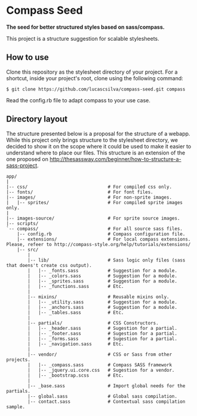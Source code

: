 # Compass Seed
**The seed for better structured styles based on sass/compass.**

This project is a structure suggestion for scalable stylesheets.


## How to use

Clone this repository as the stylesheet directory of your project. For a shortcut, inside your project's root, clone using the following command:

    $ git clone https://github.com/lucascsilva/compass-seed.git compass

Read the config.rb file to adapt compass to your use case.


## Directory layout

The structure presented below is a proposal for the structure of a webapp. While this project only brings structure to the stylesheet directory, we decided to show it on the scope where it could be used to make it easier to understand where to place our files.
This structure is an extension of the one proposed on http://thesassway.com/beginner/how-to-structure-a-sass-project.

    app/
    |
    |-- css/                              # For compiled css only.
    |-- fonts/                            # For font files.
    |-- images/                           # For non-sprite images.
    |   |-- sprites/                      # For compiled sprite images only.
    |   
    |-- images-source/                    # For sprite source images.
    |-- scripts/
    `-- compass/                          # For all source sass files.
        |-- config.rb                     # Compass configuration file.
        |-- extensions/                   # For local compass extensions. Please, refeer to http://compass-style.org/help/tutorials/extensions/
        |-- src/
            |
            |-- lib/                      # Sass logic only files (sass that doens't create css output).
            |   |-- _fonts.sass           # Suggestion for a module.
            |   |-- _colors.sass          # Suggestion for a module.
            |   |-- _sprites.sass         # Suggestion for a module.
            |   |-- _functions.sass       # Etc.
            |
            |-- mixins/                   # Reusable mixins only.
            |   |-- _utility.sass         # Suggestion for a module.
            |   |-- _anchors.sass         # Suggestion for a module.
            |   |-- _tables.sass          # Etc.
            |   
            |-- partials/                 # CSS Constructors.
            |   |-- _header.sass          # Sugestion for a partial.
            |   |-- _footer.sass          # Sugestion for a partial.
            |   |-- _forms.sass           # Sugestion for a partial.
            |   |-- _navigation.sass      # Etc.
            |   
            |-- vendor/                   # CSS or Sass from other projects.
            |   |-- _compass.sass         # Compass SASS framework
            |   |-- _jquery.ui.core.css   # Sugestion for a vendor.
            |   |-- _bootstrap.scss       # Etc.
            |
            |-- _base.sass                # Import global needs for the partials.
            |-- global.sass               # Global sass compilation.
            |-- contact.sass              # Contextual sass compilation sample.